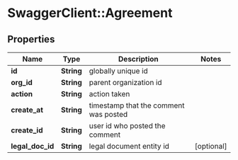 # SwaggerClient::Agreement

## Properties
Name | Type | Description | Notes
------------ | ------------- | ------------- | -------------
**id** | **String** | globally unique id | 
**org_id** | **String** | parent organization id | 
**action** | **String** | action taken | 
**create_at** | **String** | timestamp that the comment was posted | 
**create_id** | **String** | user id who posted the comment | 
**legal_doc_id** | **String** | legal document entity id | [optional] 


